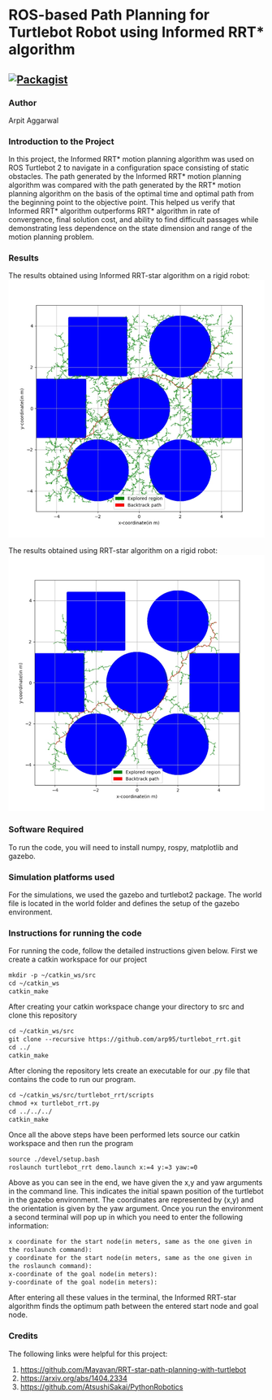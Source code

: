 # ROS-based Path Planning for Turtlebot Robot using Informed RRT* algorithm

[![Packagist](https://img.shields.io/packagist/l/doctrine/orm.svg)](LICENSE.md)
---


### Author
Arpit Aggarwal


### Introduction to the Project
In this project, the Informed RRT* motion planning algorithm was used on ROS Turtlebot 2 to navigate in a configuration space consisting of static obstacles. The path generated by the Informed RRT* motion planning algorithm
was compared with the path generated by the RRT* motion planning algorithm on the basis of the optimal time and optimal path from the beginning point to the objective point. This helped us verify that Informed RRT* algorithm
outperforms RRT* algorithm in rate of convergence, final solution cost, and ability to find difficult passages while demonstrating less dependence on the state dimension and range of the motion planning problem.


### Results
The results obtained using Informed RRT-star algorithm on a rigid robot:
![Screenshot](output/case2_informedrrtstar_10000_29.jpg)

The results obtained using RRT-star algorithm on a rigid robot:
![Screenshot](output/case2_rrtstar_10000_13.jpg)


### Software Required
To run the code, you will need to install numpy, rospy, matplotlib and gazebo.


### Simulation platforms used
For the simulations, we used the gazebo and turtlebot2 package. The world file is located in the world folder and defines the setup of the gazebo environment.


### Instructions for running the code
For running the code, follow the detailed instructions given below.
First we create a catkin workspace for our project

```
mkdir -p ~/catkin_ws/src
cd ~/catkin_ws
catkin_make
```

After creating your catkin workspace change your directory to src and clone this repository

```
cd ~/catkin_ws/src
git clone --recursive https://github.com/arp95/turtlebot_rrt.git
cd ../
catkin_make
```

After cloning the repository lets create an executable for our .py file that contains the code to run our program.

```
cd ~/catkin_ws/src/turtlebot_rrt/scripts
chmod +x turtlebot_rrt.py
cd ../../../
catkin_make
```

Once all the above steps have been performed lets source our catkin workspace and then run the program

```
source ./devel/setup.bash
roslaunch turtlebot_rrt demo.launch x:=4 y:=3 yaw:=0
```

Above as you can see in the end, we have given the x,y and yaw arguments in the command line. This indicates the initial spawn position of the turtlebot in the gazebo environment. The coordinates are represented by (x,y) and the orientation is given by the yaw argument.
Once you run the environment a second terminal will pop up in which you need to enter the following information:

```
x coordinate for the start node(in meters, same as the one given in the roslaunch command):
y coordinate for the start node(in meters, same as the one given in the roslaunch command):
x-coordinate of the goal node(in meters):
y-coordinate of the goal node(in meters):
```

After entering all these values in the terminal, the Informed RRT-star algorithm finds the optimum path between the entered start node and goal node.


### Credits
The following links were helpful for this project:
1. https://github.com/Mayavan/RRT-star-path-planning-with-turtlebot
2. https://arxiv.org/abs/1404.2334
3. https://github.com/AtsushiSakai/PythonRobotics
